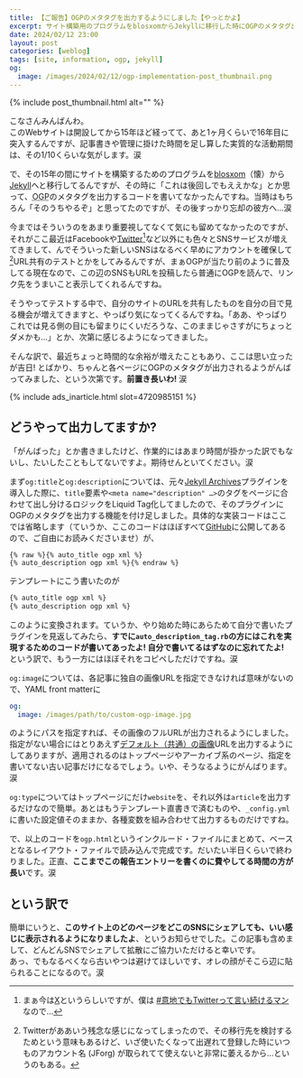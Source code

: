 ```yaml
---
title: 【ご報告】OGPのメタタグを出力するようにしました【やっとかよ】
excerpt: サイト構築用のプログラムをblosxomからJekyllに移行した時にOGPのメタタグ出力を実装してなかったのですが、最近「やっぱこれじゃちょっとダメかも…」とか思うようになってきたので、ようやく気合い入れて実装してみました、というお知らせです。
date: 2024/02/12 23:00
layout: post
categories: [weblog]
tags: [site, information, ogp, jekyll]
og:
  image: /images/2024/02/12/ogp-implementation-post_thumbnail.png
---
```

{% include post_thumbnail.html alt="" %}

こなさんみんばんわ。  
このWebサイトは開設してから15年ほど経ってて、あと1ヶ月くらいで16年目に突入するんですが、記事書きや管理に掛けた時間を足し算した実質的な活動期間は、その1/10くらいな気がします。涙

で、その15年の間にサイトを構築するためのプログラムを[blosxom][]（懐）から[Jekyll][]へと移行してるんですが、その時に「これは後回しでもええかな」とか思って、<abbr title="Open Graph Protocol">OGP</abbr>のメタタグを出力するコードを書いてなかったんですね。当時はもちろん「そのうちやるぞ」と思ってたのですが、その後すっかり忘却の彼方へ…涙

今まではそういうのをあまり重要視してなくて気にも留めてなかったのですが、それがここ最近はFacebookや[Twitter][X][^1]など以外にも色々とSNSサービスが増えてきまして、んでそういった新しいSNSはなるべく早めにアカウントを確保して[^2]URL共有のテストとかをしてみるんですが、まぁOGPが当たり前のように普及してる現在なので、この辺のSNSもURLを投稿したら普通にOGPを読んで、リンク先をうまいこと表示してくれるんですね。

そうやってテストする中で、自分のサイトのURLを共有したものを自分の目で見る機会が増えてきますと、やっぱり気になってくるんですね。「ああ、やっぱりこれでは見る側の目にも留まりにくいだろうな、このままじゃさすがにちょっとダメかも…」とか、次第に感じるようになってきました。

そんな訳で、最近ちょっと時間的な余裕が増えたこともあり、ここは思い立ったが吉日! とばかり、ちゃんと各ページにOGPのメタタグが出力されるようがんばってみました、という次第です。**前置き長いわ!** 涙

{% include ads_inarticle.html slot=4720985151 %}


## どうやって出力してますか?

「がんばった」とか書きましたけど、作業的にはあまり時間が掛かった訳でもないし、たいしたこともしてないですよ。期待せんといてください。涙

まず`og:title`と`og:description`については、元々[Jekyll Archives][archives]プラグインを導入した際に、`title`要素や`<meta name="description" …>`のタグをページに合わせて出し分けるロジックをLiquid Tag化してましたので、そのプラグインにOGPのメタタグを出力する機能を付け足しました。具体的な実装コードはここでは省略します（ていうか、ここのコードはほぼすべて[GitHub][]に公開してあるので、ご自由にお読みくださいませ）が、

```liquid
{% raw %}{% auto_title ogp xml %}
{% auto_description ogp xml %}{% endraw %}
```

テンプレートにこう書いたのが

```html
{% auto_title ogp xml %}
{% auto_description ogp xml %}
```

このように変換されます。ていうか、やり始めた時にあらためて自分で書いたプラグインを見返してみたら、**すでに`auto_description_tag.rb`の方にはこれを実現するためのコードが書いてあったよ! 自分で書いてるはずなのに忘れてたよ!** という訳で、もう一方にはほぼそれをコピペしただけですね。涙

`og:image`については、各記事に独自の画像URLを指定できなければ意味がないので、YAML front matterに

```yaml
og:
  image: /images/path/to/custom-ogp-image.jpg
```

のようにパスを指定すれば、その画像のフルURLが出力されるようにしました。指定がない場合にはとりあえず[デフォルト（共通）の画像][default]URLを出力するようにしてありますが、適用されるのはトップページやアーカイブ系のページ、指定を書いてない古い記事だけになるでしょう。いや、そうなるようにがんばります。涙

`og:type`についてはトップページにだけ`website`を、それ以外は`article`を出力するだけなので簡単。あとはもうテンプレート直書きで済むものや、`_config.yml`に書いた設定値そのままか、各種変数を組み合わせて出力するものだけですね。

で、以上のコードを`ogp.html`というインクルード・ファイルにまとめて、ベースとなるレイアウト・ファイルで読み込んで完成です。だいたい半日くらいで終わりました。正直、**ここまでこの報告エントリーを書くのに費やしてる時間の方が長い**です。涙


## という訳で

簡単にいうと、**このサイト上のどのページをどこのSNSにシェアしても、いい感じに表示されるようになりましたよ**、というお知らせでした。この記事も含めまして、どんどんSNSでシェアして拡散にご協力いただけると幸いです。  
あっ、でもなるべくなら古いやつは避けてほしいです、オレの顔がそこら辺に貼られることになるので。涙


[blosxom]: https://blosxom.sourceforge.net/
[jekyll]: https://jekyllrb.com/
[twitter]: https://x.com/jforg/status/1740922529907454154
[x]: https://twitter.com/
[archives]: https://jekyll.github.io/jekyll-archives/
[github]: https://github.com/jforg/jeffreyfrancesco.org
[default]: /images/ogp_default.jpg


[^1]: まぁ今は[X][]というらしいですが、僕は [#意地でもTwitterって言い続けるマン][twitter] なので…
[^2]: Twitterがああいう残念な感じになってしまったので、その移行先を検討するためという意味もあるけど、いざ使いたくなって出遅れて登録した時にいつものアカウント名 (JForg) が取られてて使えないと非常に萎えるから…というのもある。